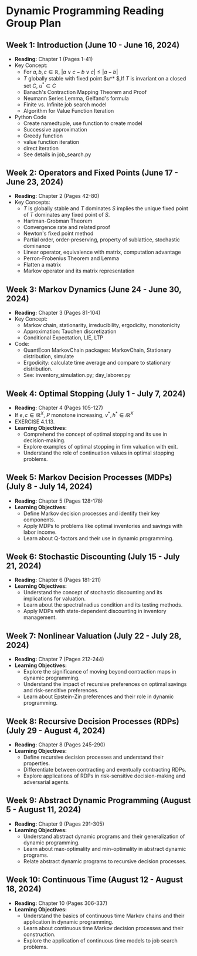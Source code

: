 # Dynamic Programming Reading Group Plan

## Week 1: Introduction (June 10 - June 16, 2024)
- **Reading:** Chapter 1 (Pages 1-41)
- Key Concept:
  - For $a,b,c \in\mathbb{R}$, $|a\vee c - b\vee c|\le |a-b|$
  - $T$ globally stable with fixed point $u^* $,If $T$ is invariant on a closed set $C$, $u^* \in C$
  - Banach's Contraction Mapping Theorem and Proof
  - Neumann Series Lemma, Gelfand's formula
  - Finite vs. Infinite job search model
  - Algorithm for Value Function Iteration
- Python Code
  - Create namedtuple, use function to create model
  - Successive approximation
  - Greedy function
  - value function iteration
  - direct iteration 
  - See details in job_search.py

## Week 2: Operators and Fixed Points (June 17 - June 23, 2024)
- **Reading:** Chapter 2 (Pages 42-80)
- Key Concepts:
  - $T$ is globally stable and $T$ dominates $S$ implies the unique fixed point of $T$ dominates any fixed point of $S$.
  - Hartman-Grobman Theorem
  - Convergence rate and related proof
  - Newton's fixed point method
  - Partial order, order-preserving, property of sublattice, stochastic dominance
  - Linear operator, equivalence with matrix, computation advantage
  - Perron-Frobenius Theorem and Lemma
  - Flatten a matrix
  - Markov operator and its matrix representation

## Week 3: Markov Dynamics (June 24 - June 30, 2024)
- **Reading:** Chapter 3 (Pages 81-104)
- Key Concept:
   - Markov chain, stationarity, irreducibility, ergodicity, monotonicity
   - Approximation: Tauchen discretization
   - Conditional Expectation, LIE, LTP
- Code:
   - QuantEcon MarkovChain packages: MarkovChain, Stationary distribution, simulate
   - Ergodicity: calculate time average and compare to stationary distribution.
   - See: inventory_simulation.py; day_laborer.py

## Week 4: Optimal Stopping (July 1 - July 7, 2024)
- **Reading:** Chapter 4 (Pages 105-127)
- If $e,c\in i\mathbb{R}^X$, $P$ monotone increasing, $v^* ,h^* \in i\mathbb{R}^X$
- EXERCISE 4.1.13.
- **Learning Objectives:**
  - Comprehend the concept of optimal stopping and its use in decision-making.
  - Explore examples of optimal stopping in firm valuation with exit.
  - Understand the role of continuation values in optimal stopping problems.

## Week 5: Markov Decision Processes (MDPs) (July 8 - July 14, 2024)
- **Reading:** Chapter 5 (Pages 128-178)
- **Learning Objectives:**
  - Define Markov decision processes and identify their key components.
  - Apply MDPs to problems like optimal inventories and savings with labor income.
  - Learn about Q-factors and their use in dynamic programming.

## Week 6: Stochastic Discounting (July 15 - July 21, 2024)
- **Reading:** Chapter 6 (Pages 181-211)
- **Learning Objectives:**
  - Understand the concept of stochastic discounting and its implications for valuation.
  - Learn about the spectral radius condition and its testing methods.
  - Apply MDPs with state-dependent discounting in inventory management.

## Week 7: Nonlinear Valuation (July 22 - July 28, 2024)
- **Reading:** Chapter 7 (Pages 212-244)
- **Learning Objectives:**
  - Explore the significance of moving beyond contraction maps in dynamic programming.
  - Understand the impact of recursive preferences on optimal savings and risk-sensitive preferences.
  - Learn about Epstein-Zin preferences and their role in dynamic programming.

## Week 8: Recursive Decision Processes (RDPs) (July 29 - August 4, 2024)
- **Reading:** Chapter 8 (Pages 245-290)
- **Learning Objectives:**
  - Define recursive decision processes and understand their properties.
  - Differentiate between contracting and eventually contracting RDPs.
  - Explore applications of RDPs in risk-sensitive decision-making and adversarial agents.

## Week 9: Abstract Dynamic Programming (August 5 - August 11, 2024)
- **Reading:** Chapter 9 (Pages 291-305)
- **Learning Objectives:**
  - Understand abstract dynamic programs and their generalization of dynamic programming.
  - Learn about max-optimality and min-optimality in abstract dynamic programs.
  - Relate abstract dynamic programs to recursive decision processes.

## Week 10: Continuous Time (August 12 - August 18, 2024)
- **Reading:** Chapter 10 (Pages 306-337)
- **Learning Objectives:**
  - Understand the basics of continuous time Markov chains and their application in dynamic programming.
  - Learn about continuous time Markov decision processes and their construction.
  - Explore the application of continuous time models to job search problems.
